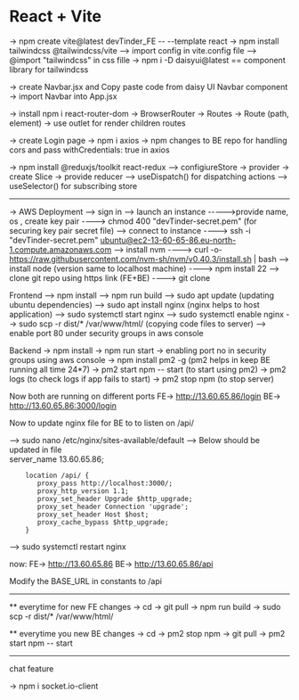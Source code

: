 # React + Vite

-> npm create vite@latest devTinder_FE -- --template react
-> npm install tailwindcss @tailwindcss/vite
--> import config in vite.config file
--> @import "tailwindcss" in css fille
-> npm i -D daisyui@latest == component library for tailwindcss

-> create Navbar.jsx and Copy paste code from daisy UI Navbar component
-> import Navbar into App.jsx

-> install npm i react-router-dom
-> BrowserRouter -> Routes -> Route (path, element)
-> use outlet for render children routes

-> create Login page
-> npm i axios
-> npm changes to BE repo for handling cors and pass withCredentials: true in axios

-> npm install @reduxjs/toolkit react-redux
--> configiureStore -> provider -> create Slice -> provide reducer
--> useDispatch() for dispatching actions
--> useSelector() for subscribing store


--------------------------------------------------------------------------------
-> AWS Deployment
--> sign in
--> launch an instance
----->provide name, os , create key pair
----> chmod 400 "devTinder-secret.pem" (for securing key pair secret file)
--> connect to instance
----> ssh -i "devTinder-secret.pem" ubuntu@ec2-13-60-65-86.eu-north-1.compute.amazonaws.com
--> install nvm
----> curl -o- https://raw.githubusercontent.com/nvm-sh/nvm/v0.40.3/install.sh | bash
--> install node (version same to localhost machine)
----> npm install 22
--> clone git repo using https link (FE+BE)
----> git clone <repo link>

Frontend
--> npm install
--> npm run build
--> sudo apt update (updating ubuntu dependencies)
--> sudo apt install nginx (nginx helps to host application)
--> sudo systemctl start nginx
--> sudo systemctl enable nginx
--> sudo scp -r dist/* /var/www/html/ (copying code files to server)
--> enable port 80 under security groups in aws console

Backend
-> npm install
-> npm run start
-> enabling port no in security groups using aws console
-> npm install pm2 -g (pm2 helps in keep BE running all time 24*7)
-> pm2 start npm -- start (to start using pm2)
-> pm2 logs (to check logs if app fails to start)
-> pm2 stop npm (to stop server)

Now both are running on different ports
FE-> http://13.60.65.86/login
BE-> http://13.60.65.86:3000/login


Now to update nginx file for BE to to listen on /api/

--> sudo nano /etc/nginx/sites-available/default
--> Below should be updated in file       
        server_name 13.60.65.86;

        location /api/ {
           proxy_pass http://localhost:3000/;
           proxy_http_version 1.1;
           proxy_set_header Upgrade $http_upgrade;
           proxy_set_header Connection 'upgrade';
           proxy_set_header Host $host;
           proxy_cache_bypass $http_upgrade;
        }
--> sudo systemctl restart nginx 

now:
FE-> http://13.60.65.86
BE-> http://13.60.65.86/api 

Modify the BASE_URL in constants to /api 

----------------------------------------------------------------------

** everytime for new FE changes 
-> cd <FE Repo>
-> git pull
-> npm run build
-> sudo scp -r dist/* /var/www/html/ 

** everytime you new BE changes 
-> cd <BE Repo>
-> pm2 stop npm 
-> git pull 
-> pm2 start npm -- start

--------------------------------------------------------------------
chat feature 

-> npm i socket.io-client


